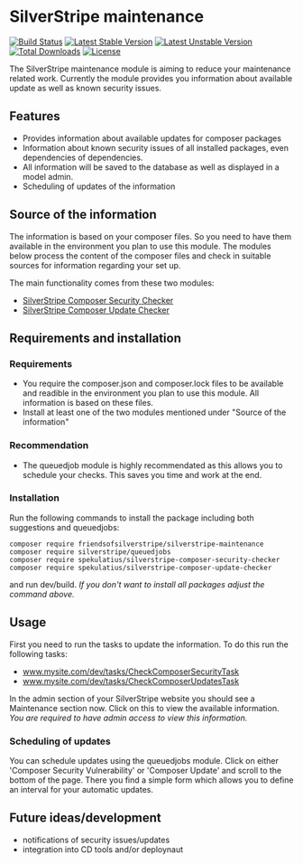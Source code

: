 # SilverStripe maintenance

[![Build Status](https://api.travis-ci.org/friendsofsilverstripe/silverstripe-mainenance.svg?branch=master)](https://travis-ci.org/friendsofsilverstripe/silverstripe-mainenance)
[![Latest Stable Version](https://poser.pugx.org/friendsofsilverstripe/silverstripe-mainenance/version.svg)](http://www.silverstripe.org/stable-download/)
[![Latest Unstable Version](https://poser.pugx.org/friendsofsilverstripe/silverstripe-mainenance/v/unstable.svg)](https://packagist.org/packages/friendsofsilverstripe/silverstripe-mainenance)
[![Total Downloads](https://poser.pugx.org/friendsofsilverstripe/silverstripe-mainenance/downloads.svg)](https://packagist.org/packages/friendsofsilverstripe/silverstripe-mainenance)
[![License](https://poser.pugx.org/friendsofsilverstripe/silverstripe-mainenance/license.svg)](https://github.com/friendsofsilverstripe/silverstripe-mainenance#license)

The SilverStripe maintenance module is aiming to reduce your maintenance related work. Currently the module provides you information about available update as well as known security issues.

## Features

* Provides information about available updates for composer packages
* Information about known security issues of all installed packages, even dependencies of dependencies.
* All information will be saved to the database as well as displayed in a model admin.
* Scheduling of updates of the information

## Source of the information

The information is based on your composer files. So you need to have them available in the environment you plan to use this module. The modules below process the content of the composer files and check in suitable sources for information regarding your set up.

The main functionality comes from these two modules:

* [SilverStripe Composer Security Checker](https://github.com/spekulatius/silverstripe-composer-security-checker)
* [SilverStripe Composer Update Checker](https://github.com/spekulatius/silverstripe-composer-update-checker)

## Requirements and installation

### Requirements

* You require the composer.json and composer.lock files to be available and readible in the environment you plan to use this module. All information is based on these files.
* Install at least one of the two modules mentioned under "Source of the information"

### Recommendation

* The queuedjob module is highly recommendated as this allows you to schedule your checks. This saves you time and work at the end.

### Installation

Run the following commands to install the package including both suggestions and queuedjobs:

   ```
   composer require friendsofsilverstripe/silverstripe-maintenance
   composer require silverstripe/queuedjobs
   composer require spekulatius/silverstripe-composer-security-checker
   composer require spekulatius/silverstripe-composer-update-checker
   ```

and run dev/build. *If you don't want to install all packages adjust the command above.*

## Usage

First you need to run the tasks to update the information. To do this run the following tasks:

* www.mysite.com/dev/tasks/CheckComposerSecurityTask
* www.mysite.com/dev/tasks/CheckComposerUpdatesTask

In the admin section of your SilverStripe website you should see a Maintenance section now. Click on this to view the available information. *You are required to have admin access to view this information.*

### Scheduling of updates

You can schedule updates using the queuedjobs module. Click on either 'Composer Security Vulnerability' or 'Composer Update' and scroll to the bottom of the page. There you find a simple form which allows you to define an interval for your automatic updates.

## Future ideas/development

* notifications of security issues/updates
* integration into CD tools and/or deploynaut
